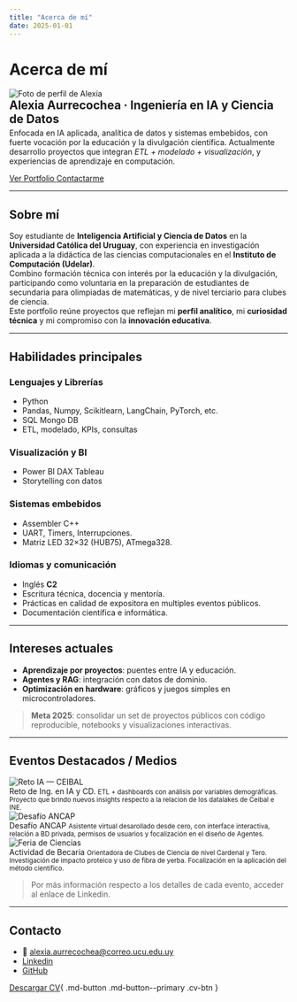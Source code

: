 ```yaml
---
title: "Acerca de mí"
date: 2025-01-01
---
```


# Acerca de mí

<div class="profile-hero">
  <img src="../assets/alexia.png" alt="Foto de perfil de Alexia" loading="lazy">
  <div>
    <h2 style="margin:0">Alexia Aurrecochea · Ingeniería en IA y Ciencia de Datos</h2>
    <p style="margin:.25rem 0 0 0">
      Enfocada en <bd>IA aplicada<bd>, <bd>analítica de datos<bd> y <bd>sistemas embebidos<bd>, con fuerte vocación por la educación y la <bd>divulgación científica<bd>. Actualmente desarrollo proyectos que integran <em>ETL + modelado + visualización</em>, y experiencias de aprendizaje en computación.
    </p>
    <p>
      <a class="md-button md-button--primary" href="../portfolio/">
        Ver Portfolio
      </a>
      <a class="md-button" href="mailto:alexia.aurrecochea@correo.ucu.edu.uy">
        Contactarme
      </a>
    </p>
  </div>
</div>

---

## Sobre mí

Soy estudiante de **Inteligencia Artificial y Ciencia de Datos** en la **Universidad Católica del Uruguay**, con experiencia en investigación aplicada a la didáctica de las ciencias computacionales en el **Instituto de Computación (Udelar)**.  
Combino formación técnica con interés por la educación y la divulgación, participando como voluntaria en la preparación de estudiantes de secundaria para olimpiadas de matemáticas, y de nivel terciario para clubes de ciencia.  
Este portfolio reúne proyectos que reflejan mi **perfil analítico**, mi **curiosidad técnica** y mi compromiso con la **innovación educativa**.

---
## Habilidades principales

<div class="x-cards-grid skills">

<div class="x-card">
<h3>Lenguajes y Librerías</h3>
<ul class="list-clean">
  <li><span class="pill">Python</span></li> 
  <li> Pandas, Numpy, Scikitlearn, LangChain, PyTorch, etc.</li>
  <li><span class="pill">SQL</span> <span class="pill">Mongo DB</span></li> 
  <li>ETL, modelado, KPIs, consultas</li>
</ul>
</div>

<div class="x-card">
<h3>Visualización y BI</h3>
<ul class="list-clean">
  <li><span class="pill">Power BI</span> <span class="pill">DAX</span> <span class="pill">Tableau</span></li>
  <li>Storytelling con datos</li>
</ul>
</div>

<div class="x-card">
<h3>Sistemas embebidos</h3>
<ul class="list-clean">
  <li><span class="pill">Assembler</span> <span class="pill">C++</span></li>
  <li>UART, Timers, Interrupciones.</li>
  <li>Matriz LED 32×32 (HUB75), ATmega328.</li>
</ul>
</div>

<div class="x-card">
<h3>Idiomas y comunicación</h3>
<ul class="list-clean">
  <li>Inglés <strong>C2</strong></li>
  <li>Escritura técnica, docencia y mentoría.</li>
  <li>Prácticas en calidad de expositora en multiples eventos públicos.</li>
  <li>Documentación científica e informática.</li>
</ul>
</div>

</div>



---

## Intereses actuales

- **Aprendizaje por proyectos**: puentes entre IA y educación.  
- **Agentes y RAG**: integración con datos de dominio.  
- **Optimización en hardware**: gráficos y juegos simples en microcontroladores.

> **Meta 2025**: consolidar un set de proyectos públicos con código reproducible, notebooks y visualizaciones interactivas.

---

## Eventos Destacados / Medios

<div class="x-cards-grid">

  <div class="x-card">
    <img src="../assets/Ceibal.jpg" alt="Reto IA — CEIBAL">
    <div class="x-caption">Reto de Ing. en IA y CD.
      <small>ETL + dashboards con análisis por variables demográficas. Proyecto que brindo nuevos insights respecto a la relacion de los datalakes de Ceibal e INE.</small>
    </div>
  </div>

  <div class="x-card">
    <img src="../assets/TechChallenge.jpg" alt="Desafío ANCAP">
    <div class="x-caption">Desafío ANCAP
      <small>Asistente virtual desarollado desde cero, con interface interactiva, relación a BD privada, permisos de usuarios y focalización en el diseño de Agentes.</small>
    </div>
  </div>

  <div class="x-card">
    <img src="../assets/FeriaCiencias.jpg" alt="Feria de Ciencias">
    <div class="x-caption">Actividad de Becaria
      <small>Orientadora de Clubes de Ciencia de nivel Cardenal y Tero. Investigación de impacto proteico y uso de fibra de yerba. Focalización en la aplicación del método científico.</small>
    </div>
  </div>

</div>

> Por más información respecto a los detalles de cada evento, acceder al enlace de Linkedin.


---

## Contacto

- 📧 alexia.aurrecochea@correo.ucu.edu.uy  
- [Linkedin](https://www.linkedin.com/in/alexia-aurrecochea-59940115a/?locale=es_ES) 
- [GitHub](https://github.com/aleaurre)


[Descargar CV](assets/CV_Alexia.pdf){ .md-button .md-button--primary .cv-btn }
   






